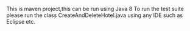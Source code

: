 This is maven project,this can be run using Java 8
To run the test suite please run the class CreateAndDeleteHotel.java using any IDE such as Eclipse etc.